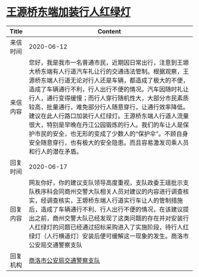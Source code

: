 # <a href="http://www.shangluo.gov.cn/zmhd/ldxxxx.jsp?urltype=leadermail.LeaderMailContentUrl&wbtreeid=1112&leadermailid=6027">王源桥东端加装行人红绿灯</a>
| Title |                                                                                                                                         Content                                                                                                                                          |
|:-----:|------------------------------------------------------------------------------------------------------------------------------------------------------------------------------------------------------------------------------------------------------------------------------------------|
| 来信时间  | 2020-06-12                                                                                                                                                                                                                                                                               |
| 来信内容  | 您好，我是我市一名普通市民，近期因日常出行，注意到王塬大桥东端有人行道汽车礼让行的交通违法管制。根据观察，王源桥东端人行道无论对行人还是车辆，都造成了极大的不便，造成了车辆通行不利，行人出行不便的情况。汽车因随时礼让行人，通行变得缓慢；而行人穿行随机性大，大部分市民素质较高，批量通行，难免部分行人随意穿行，让通行效率降低。建议在此人行路口加装行人红绿灯。王源桥东端人行道人流量很大，特别是早晚在丹江公园锻炼的行人。我们的车让人是保护市民的安全，也无形的变成了少数人的“保护伞”。不顾自身安全随意穿行，也有极大的安全隐患。而且容易激发司乘人员和行人的潜在矛盾。 |
| 回复时间  | 2020-06-17                                                                                                                                                                                                                                                                               |
| 回复内容  | 网友你好，你的建议支队领导高度重视，支队政委王瑶批示支队秩序科会同商州交警大队相关人员对建议的内容进行调查核实，经调查核实，王塬桥东端人行道实行车让人的管制措施后，造成了车辆通行不利、行人出行不便的情况，在该建议提出之前，商州交警大队已经发现了这类问题的存在并对安装行人红绿灯的问题已经通过招标采购进入了实施阶段，待行人红绿灯（人行横道灯）安装后便可缓解这一现象的发生。商洛市公安局交通警察支队                                                                                    |
| 回复机构  | <a href="../../category/agencies/商洛市公安局交通警察支队.md">商洛市公安局交通警察支队</a>                                                                                                                                                                                                                       |